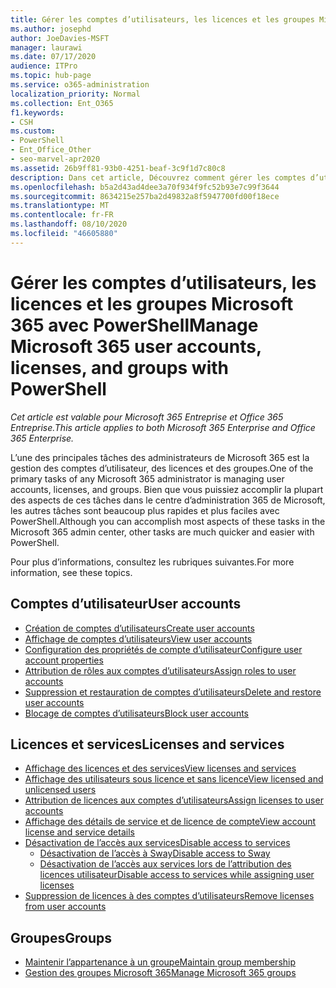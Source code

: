```yaml
---
title: Gérer les comptes d’utilisateurs, les licences et les groupes Microsoft 365 avec PowerShell
ms.author: josephd
author: JoeDavies-MSFT
manager: laurawi
ms.date: 07/17/2020
audience: ITPro
ms.topic: hub-page
ms.service: o365-administration
localization_priority: Normal
ms.collection: Ent_O365
f1.keywords:
- CSH
ms.custom:
- PowerShell
- Ent_Office_Other
- seo-marvel-apr2020
ms.assetid: 26b9ff81-93b0-4251-beaf-3c9f1d7c80c8
description: Dans cet article, Découvrez comment gérer les comptes d’utilisateur, les licences et les groupes Microsoft 365 avec PowerShell.
ms.openlocfilehash: b5a2d43ad4dee3a70f934f9fc52b93e7c99f3644
ms.sourcegitcommit: 8634215e257ba2d49832a8f5947700fd00f18ece
ms.translationtype: MT
ms.contentlocale: fr-FR
ms.lasthandoff: 08/10/2020
ms.locfileid: "46605880"
---
```

# <a name="manage-microsoft-365-user-accounts-licenses-and-groups-with-powershell"></a><span data-ttu-id="99cca-103">Gérer les comptes d’utilisateurs, les licences et les groupes Microsoft 365 avec PowerShell</span><span class="sxs-lookup"><span data-stu-id="99cca-103">Manage Microsoft 365 user accounts, licenses, and groups with PowerShell</span></span>

<span data-ttu-id="99cca-104">*Cet article est valable pour Microsoft 365 Entreprise et Office 365 Entreprise.*</span><span class="sxs-lookup"><span data-stu-id="99cca-104">*This article applies to both Microsoft 365 Enterprise and Office 365 Enterprise.*</span></span>

<span data-ttu-id="99cca-105">L’une des principales tâches des administrateurs de Microsoft 365 est la gestion des comptes d’utilisateur, des licences et des groupes.</span><span class="sxs-lookup"><span data-stu-id="99cca-105">One of the primary tasks of any Microsoft 365 administrator is managing user accounts, licenses, and groups.</span></span> <span data-ttu-id="99cca-106">Bien que vous puissiez accomplir la plupart des aspects de ces tâches dans le centre d’administration 365 de Microsoft, les autres tâches sont beaucoup plus rapides et plus faciles avec PowerShell.</span><span class="sxs-lookup"><span data-stu-id="99cca-106">Although you can accomplish most aspects of these tasks in the Microsoft 365 admin center, other tasks are much quicker and easier with PowerShell.</span></span> 

<span data-ttu-id="99cca-107">Pour plus d’informations, consultez les rubriques suivantes.</span><span class="sxs-lookup"><span data-stu-id="99cca-107">For more information, see these topics.</span></span>

## <a name="user-accounts"></a><span data-ttu-id="99cca-108">Comptes d’utilisateur</span><span class="sxs-lookup"><span data-stu-id="99cca-108">User accounts</span></span>

- [<span data-ttu-id="99cca-109">Création de comptes d’utilisateurs</span><span class="sxs-lookup"><span data-stu-id="99cca-109">Create user accounts</span></span>](create-user-accounts-with-office-365-powershell.md)
- [<span data-ttu-id="99cca-110">Affichage de comptes d’utilisateurs</span><span class="sxs-lookup"><span data-stu-id="99cca-110">View user accounts</span></span>](view-user-accounts-with-office-365-powershell.md)
- [<span data-ttu-id="99cca-111">Configuration des propriétés de compte d’utilisateur</span><span class="sxs-lookup"><span data-stu-id="99cca-111">Configure user account properties</span></span>](configure-user-account-properties-with-office-365-powershell.md)
- [<span data-ttu-id="99cca-112">Attribution de rôles aux comptes d’utilisateurs</span><span class="sxs-lookup"><span data-stu-id="99cca-112">Assign roles to user accounts</span></span>](assign-roles-to-user-accounts-with-office-365-powershell.md)
- [<span data-ttu-id="99cca-113">Suppression et restauration de comptes d’utilisateurs</span><span class="sxs-lookup"><span data-stu-id="99cca-113">Delete and restore user accounts</span></span>](delete-and-restore-user-accounts-with-office-365-powershell.md)
- [<span data-ttu-id="99cca-114">Blocage de comptes d’utilisateurs</span><span class="sxs-lookup"><span data-stu-id="99cca-114">Block user accounts</span></span>](block-user-accounts-with-office-365-powershell.md)

## <a name="licenses-and-services"></a><span data-ttu-id="99cca-115">Licences et services</span><span class="sxs-lookup"><span data-stu-id="99cca-115">Licenses and services</span></span>
- [<span data-ttu-id="99cca-116">Affichage des licences et des services</span><span class="sxs-lookup"><span data-stu-id="99cca-116">View licenses and services</span></span>](view-licenses-and-services-with-office-365-powershell.md)
- [<span data-ttu-id="99cca-117">Affichage des utilisateurs sous licence et sans licence</span><span class="sxs-lookup"><span data-stu-id="99cca-117">View licensed and unlicensed users</span></span>](view-licensed-and-unlicensed-users-with-office-365-powershell.md)
- [<span data-ttu-id="99cca-118">Attribution de licences aux comptes d’utilisateurs</span><span class="sxs-lookup"><span data-stu-id="99cca-118">Assign licenses to user accounts</span></span>](assign-licenses-to-user-accounts-with-office-365-powershell.md)
- [<span data-ttu-id="99cca-119">Affichage des détails de service et de licence de compte</span><span class="sxs-lookup"><span data-stu-id="99cca-119">View account license and service details</span></span>](view-account-license-and-service-details-with-office-365-powershell.md)
- [<span data-ttu-id="99cca-120">Désactivation de l’accès aux services</span><span class="sxs-lookup"><span data-stu-id="99cca-120">Disable access to services</span></span>](disable-access-to-services-with-office-365-powershell.md)
  - [<span data-ttu-id="99cca-121">Désactivation de l’accès à Sway</span><span class="sxs-lookup"><span data-stu-id="99cca-121">Disable access to Sway</span></span>](disable-access-to-sway-with-office-365-powershell.md)
  - [<span data-ttu-id="99cca-122">Désactivation de l’accès aux services lors de l’attribution des licences utilisateur</span><span class="sxs-lookup"><span data-stu-id="99cca-122">Disable access to services while assigning user licenses</span></span>](disable-access-to-services-while-assigning-user-licenses.md)
- [<span data-ttu-id="99cca-123">Suppression de licences à des comptes d’utilisateurs</span><span class="sxs-lookup"><span data-stu-id="99cca-123">Remove licenses from user accounts</span></span>](remove-licenses-from-user-accounts-with-office-365-powershell.md)

## <a name="groups"></a><span data-ttu-id="99cca-124">Groupes</span><span class="sxs-lookup"><span data-stu-id="99cca-124">Groups</span></span>
- [<span data-ttu-id="99cca-125">Maintenir l’appartenance à un groupe</span><span class="sxs-lookup"><span data-stu-id="99cca-125">Maintain group membership</span></span>](maintain-group-membership-with-office-365-powershell.md)
- [<span data-ttu-id="99cca-126">Gestion des groupes Microsoft 365</span><span class="sxs-lookup"><span data-stu-id="99cca-126">Manage Microsoft 365 groups</span></span>](manage-office-365-groups-with-powershell.md)

